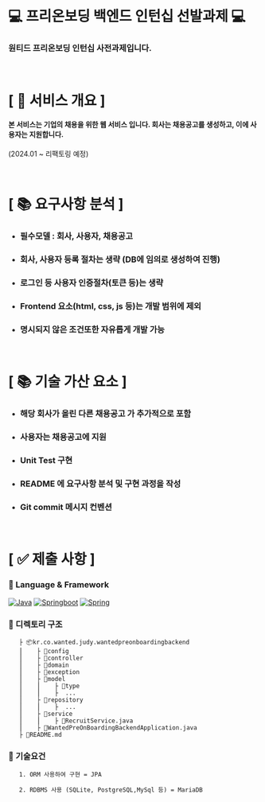 # ‍💻 프리온보딩 백엔드 인턴십 선발과제 ‍💻

### 원티드 프리온보딩 인턴십 사전과제입니다.
<br/>


# [ 📑 서비스 개요 ]
#### 본 서비스는 기업의 채용을 위한 웹 서비스 입니다. 회사는 채용공고를 생성하고, 이에 사용자는 지원합니다. 

(2024.01 ~ 리팩토링 예정)

<br/>

# [ 📚 요구사항 분석 ]
- ### 필수모델 : 회사, 사용자, 채용공고
- ### 회사, 사용자 등록 절차는 생략 (DB에 임의로 생성하여 진행)
- ### 로그인 등 사용자 인증절차(토큰 등)는 생략
- ### Frontend 요소(html, css, js 등)는 개발 범위에 제외
- ### 명시되지 않은 조건또한 자유롭게 개발 가능

<br/>

# [ 📚 기술 가산 요소 ]
- ### 해당 회사가 올린 다른 채용공고 가 추가적으로 포함
- ### 사용자는 채용공고에 지원
- ### Unit Test 구현
- ### README 에 요구사항 분석 및 구현 과정을 작성
- ### Git commit 메시지 컨벤션

<br/>

# **[ ✅ 제출 사항 ]** 
### 📌 Language & Framework
[![Java](https://img.shields.io/badge/Java-8-%230B4EA2?style=for-the-badge)](https://www.java.com/ko/)
[![Springboot](https://img.shields.io/badge/springboot-2.7.16-%236DB33F?style=for-the-badge)](https://spring.io/projects/spring-boot)
[![Spring](https://img.shields.io/badge/spring-5.3.30-%236DB33F?style=for-the-badge)](https://spring.io/projects/spring-boot)


### 📌 디렉토리 구조

       ├ 📦kr.co.wanted.judy.wantedpreonboardingbackend
       ⎮    ├ 📁config
       ⎮    ├ 📁controller      
       ⎮    ├ 📁domain
       ⎮    ├ 📁exception
       ⎮    ├ 📁model
       ⎮    ⎮    ├ 📁type
       ⎮    ⎮    ├  ...   
       ⎮    ├ 📁repository
       ⎮    ⎮    ├  ...   
       ⎮    ├ 📁service      
       ⎮    ⎮    ├ 📃RecruitService.java 
       ⎮    ├ 📃WantedPreOnBoardingBackendApplication.java     
       ├ 📝README.md

### 📌 기술요건
       1. ORM 사용하여 구현 = JPA

       2. RDBMS 사용 (SQLite, PostgreSQL,MySql 등) = MariaDB
<br/>
